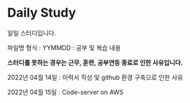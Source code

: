 # Daily Study
일일 스터디입니다.

파일명 형식 : YYMMDD : 공부 및 복습 내용

**스터디를 못하는 경우는 근무, 훈련, 공부연등 종료로 인한 사유입니다.**

2022년 04월 14일 : 이력서 작성 및 github 환경 구축으로 인한 사유

2022년 04월 15일 : Code-server on AWS
